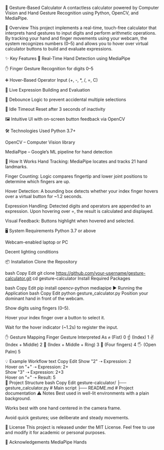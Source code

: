 🧠 Gesture-Based Calculator
A contactless calculator powered by Computer Vision and Hand Gesture Recognition using Python, OpenCV, and MediaPipe.

📌 Overview
This project implements a real-time, touch-free calculator that interprets hand gestures to input digits and perform arithmetic operations. By tracking your hand and finger movements using your webcam, the system recognizes numbers (0–5) and allows you to hover over virtual calculator buttons to build and evaluate expressions.

✨ Key Features
🎥 Real-Time Hand Detection using MediaPipe

✋ Finger Gesture Recognition for digits 0–5

➕ Hover-Based Operator Input (+, -, *, /, =, C)

🧮 Live Expression Building and Evaluation

🧠 Debounce Logic to prevent accidental multiple selections

🧼 Idle Timeout Reset after 3 seconds of inactivity

🖼️ Intuitive UI with on-screen button feedback via OpenCV


🛠️ Technologies Used
Python 3.7+

OpenCV – Computer Vision library

MediaPipe – Google’s ML pipeline for hand detection

🔄 How It Works
Hand Tracking: MediaPipe locates and tracks 21 hand landmarks.

Finger Counting: Logic compares fingertip and lower joint positions to determine which fingers are up.

Hover Detection: A bounding box detects whether your index finger hovers over a virtual button for ~1.2 seconds.

Expression Handling: Detected digits and operators are appended to an expression. Upon hovering over =, the result is calculated and displayed.

Visual Feedback: Buttons highlight when hovered and selected.

🖥️ System Requirements
Python 3.7 or above

Webcam-enabled laptop or PC

Decent lighting conditions

📦 Installation
Clone the Repository

bash
Copy
Edit
git clone https://github.com/your-username/gesture-calculator.git
cd gesture-calculator
Install Required Packages

bash
Copy
Edit
pip install opencv-python mediapipe
▶️ Running the Application
bash
Copy
Edit
python gesture_calculator.py
Position your dominant hand in front of the webcam.

Show digits using fingers (0–5).

Hover your index finger over a button to select it.

Wait for the hover indicator (~1.2s) to register the input.

✋ Gesture Mapping
Finger Gesture	Interpreted As
✊ (Fist)	0
☝️ (Index)	1
✌️ (Index + Middle)	2
🤟 (Index + Middle + Ring)	3
🖖 (Four fingers)	4
🖐️ (Open Palm)	5

💡 Example Workflow
text
Copy
Edit
Show "2" ➝ Expression: 2  
Hover on "+" ➝ Expression: 2+  
Show "3" ➝ Expression: 2+3  
Hover on "=" ➝ Result: 5  
📂 Project Structure
bash
Copy
Edit
gesture-calculator/
├── gesture_calculator.py   # Main script
├── README.md               # Project documentation
⚠️ Notes
Best used in well-lit environments with a plain background.

Works best with one hand centered in the camera frame.

Avoid quick gestures; use deliberate and steady movements.

🧾 License
This project is released under the MIT License.
Feel free to use and modify it for academic or personal purposes.

🙌 Acknowledgements
MediaPipe Hands
